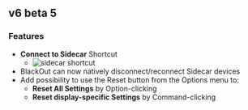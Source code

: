 ## v6 beta 5

### Features

* **Connect to Sidecar** Shortcut
    * ![sidecar shortcut](https://files.lunar.fyi/sidecar-explanation.webp)
* BlackOut can now natively disconnect/reconnect Sidecar devices
* Add possibility to use the Reset button from the Options menu to:
    * **Reset All Settings** by Option-clicking
    * **Reset display-specific Settings** by Command-clicking